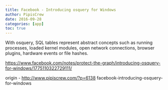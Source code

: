 ```yaml
---
title: Facebook - Introducing osquery for Windows
author: PipisCrew
date: 2016-09-28
categories: [app]
toc: true
---
```


With osquery, SQL tables represent abstract concepts such as running processes, loaded kernel modules, open network connections, browser plugins, hardware events or file hashes. 

https://www.facebook.com/notes/protect-the-graph/introducing-osquery-for-windows/1775110322729111/

origin - http://www.pipiscrew.com/?p=6138 facebook-introducing-osquery-for-windows